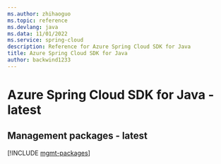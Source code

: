 ```yaml
---
ms.author: zhihaoguo
ms.topic: reference
ms.devlang: java
ms.data: 11/01/2022
ms.service: spring-cloud
description: Reference for Azure Spring Cloud SDK for Java
title: Azure Spring Cloud SDK for Java
author: backwind1233
---
```

# Azure Spring Cloud SDK for Java - latest

## Management packages - latest
[!INCLUDE [mgmt-packages](spring-cloud-mgmt-index.md)]